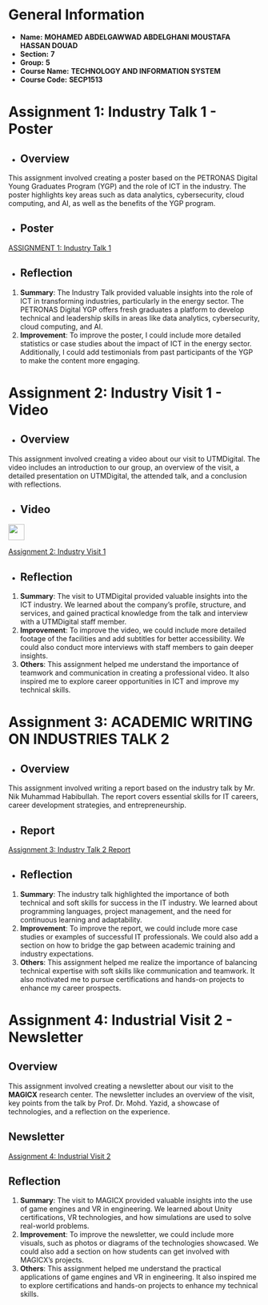 # General Information
- **Name:** **MOHAMED ABDELGAWWAD ABDELGHANI MOUSTAFA HASSAN DOUAD**
- **Section:** **7**
- **Group:** **5**
- **Course Name:** **TECHNOLOGY AND INFORMATION SYSTEM**
- **Course Code:** **SECP1513**

# Assignment 1: Industry Talk 1 - Poster

- ## Overview
This assignment involved creating a poster based on the PETRONAS Digital Young Graduates Program (YGP) and the role of ICT in the industry. The poster highlights key areas such as data analytics, cybersecurity, cloud computing, and AI, as well as the benefits of the YGP program.

- ## Poster
[ASSIGNMENT 1: Industry Talk 1](https://github.com/MoAbdo122004/TIS/blob/97e967bb1c1815b9d98e53dce050bad30f39c374/ASSIGNMENT%201%20(Industry%20Talk%201)%20.pdf)
- ## Reflection
1. **Summary**: The Industry Talk provided valuable insights into the role of ICT in transforming industries, particularly in the energy sector. The PETRONAS Digital YGP offers fresh graduates a platform to develop technical and leadership skills in areas like data analytics, cybersecurity, cloud computing, and AI.
2. **Improvement**: To improve the poster, I could include more detailed statistics or case studies about the impact of ICT in the energy sector. Additionally, I could add testimonials from past participants of the YGP to make the content more engaging.



# Assignment 2: Industry Visit 1 - Video

- ## Overview
This assignment involved creating a video about our visit to UTMDigital. The video includes an introduction to our group, an overview of the visit, a detailed presentation on UTMDigital, the attended talk, and a conclusion with reflections.

- ## Video
[<p align="left"> <a href="https://youtu.be/PaKAiLU_Kic" target="_blank" rel="noreferrer"> <picture> <source media="(prefers-color-scheme: dark)" srcset="https://raw.githubusercontent.com/danielcranney/readme-generator/main/public/icons/socials/youtube-dark.svg" /> <source media="(prefers-color-scheme: light)" srcset="https://raw.githubusercontent.com/danielcranney/readme-generator/main/public/icons/socials/youtube.svg" /> <img src="https://raw.githubusercontent.com/danielcranney/readme-generator/main/public/icons/socials/youtube.svg" width="32" height="32" /> </picture> </a></p>](https://youtu.be/PaKAiLU_Kic)

[Assignment 2: Industry Visit 1](https://github.com/MoAbdo122004/TIS/blob/d99ab942ad73f89653c000db6bc02f6bfba47a41/ASSIGNMENT%202%20(VIDEO)%20-%20Industrial%20visit%201.md)

- ## Reflection
1. **Summary**: The visit to UTMDigital provided valuable insights into the ICT industry. We learned about the company’s profile, structure, and services, and gained practical knowledge from the talk and interview with a UTMDigital staff member.
2. **Improvement**: To improve the video, we could include more detailed footage of the facilities and add subtitles for better accessibility. We could also conduct more interviews with staff members to gain deeper insights.
3. **Others**: This assignment helped me understand the importance of teamwork and communication in creating a professional video. It also inspired me to explore career opportunities in ICT and improve my technical skills.



# Assignment 3:  ACADEMIC WRITING ON INDUSTRIES TALK 2

- ## Overview
This assignment involved writing a report based on the industry talk by Mr. Nik Muhammad Habibullah. The report covers essential skills for IT careers, career development strategies, and entrepreneurship.

- ## Report
[Assignment 3: Industry Talk 2 Report](https://github.com/MoAbdo122004/TIS/blob/d7e1670dfdd7b7a3cee76167451fe5b58cdd4bd7/ASSIGNMENT%203%20-%20INDUSTRIAL%20TALK%202%20(Academic%20Writing)%20.pdf) 

- ## Reflection
1. **Summary**: The industry talk highlighted the importance of both technical and soft skills for success in the IT industry. We learned about programming languages, project management, and the need for continuous learning and adaptability.
2. **Improvement**: To improve the report, we could include more case studies or examples of successful IT professionals. We could also add a section on how to bridge the gap between academic training and industry expectations.
3. **Others**: This assignment helped me realize the importance of balancing technical expertise with soft skills like communication and teamwork. It also motivated me to pursue certifications and hands-on projects to enhance my career prospects.


# Assignment 4: Industrial Visit 2 - Newsletter

## Overview
This assignment involved creating a newsletter about our visit to the **MAGICX** research center. The newsletter includes an overview of the visit, key points from the talk by Prof. Dr. Mohd. Yazid, a showcase of technologies, and a reflection on the experience.

## Newsletter
[Assignment 4: Industrial Visit 2](https://github.com/MoAbdo122004/TIS/blob/baefcd81200decb7d9ca86094e887cf27387e821/ASSIGNMENT%204%20(Industrial%20Visit%202)%20-%20NEWSLETTER.pdf)

## Reflection
1. **Summary**: The visit to MAGICX provided valuable insights into the use of game engines and VR in engineering. We learned about Unity certifications, VR technologies, and how simulations are used to solve real-world problems.
2. **Improvement**: To improve the newsletter, we could include more visuals, such as photos or diagrams of the technologies showcased. We could also add a section on how students can get involved with MAGICX’s projects.
3. **Others**: This assignment helped me understand the practical applications of game engines and VR in engineering. It also inspired me to explore certifications and hands-on projects to enhance my technical skills.
